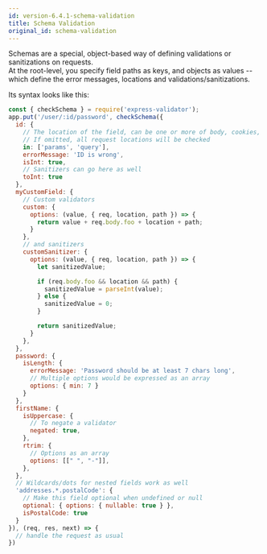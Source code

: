 ```yaml
---
id: version-6.4.1-schema-validation
title: Schema Validation
original_id: schema-validation
---
```


Schemas are a special, object-based way of defining validations or sanitizations on requests.  
At the root-level, you specify field paths as keys, and objects as values -- which define
the error messages, locations and validations/sanitizations.

Its syntax looks like this:

```js
const { checkSchema } = require('express-validator');
app.put('/user/:id/password', checkSchema({
  id: {
    // The location of the field, can be one or more of body, cookies, headers, params or query.
    // If omitted, all request locations will be checked
    in: ['params', 'query'],
    errorMessage: 'ID is wrong',
    isInt: true,
    // Sanitizers can go here as well
    toInt: true
  },
  myCustomField: {
    // Custom validators
    custom: {
      options: (value, { req, location, path }) => {
        return value + req.body.foo + location + path;
      }
    },
    // and sanitizers
    customSanitizer: {
      options: (value, { req, location, path }) => {
        let sanitizedValue;

        if (req.body.foo && location && path) {
          sanitizedValue = parseInt(value);
        } else {
          sanitizedValue = 0;
        }

        return sanitizedValue;
      }
    },
  },
  password: {
    isLength: {
      errorMessage: 'Password should be at least 7 chars long',
      // Multiple options would be expressed as an array
      options: { min: 7 }
    }
  },
  firstName: {
    isUppercase: {
      // To negate a validator
      negated: true,
    },
    rtrim: {
      // Options as an array
      options: [[" ", "-"]],
    },
  },
  // Wildcards/dots for nested fields work as well
  'addresses.*.postalCode': {
    // Make this field optional when undefined or null
    optional: { options: { nullable: true } },
    isPostalCode: true
  }
}), (req, res, next) => {
  // handle the request as usual
})
```
